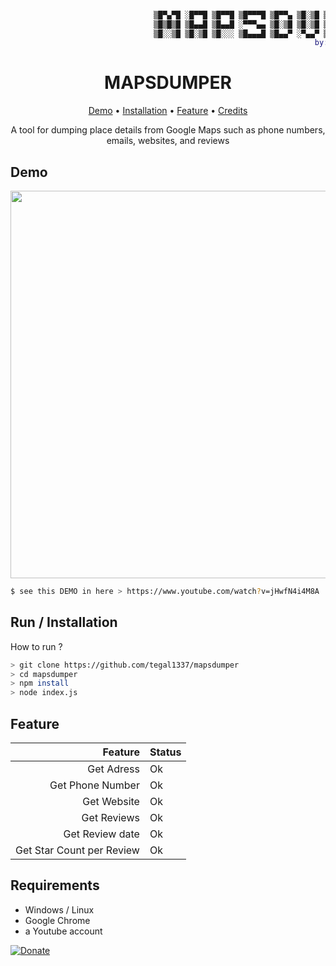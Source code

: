 <center>
<p align="center">
  
```elixir
            
                         
                                ▒█▀▄▀█ ░█▀▀█ ▒█▀▀█ ▒█▀▀▀█ ▒█▀▀▄ ▒█░▒█ ▒█▀▄▀█ ▒█▀▀█ ▒█▀▀▀ ▒█▀▀█ 
                                ▒█▒█▒█ ▒█▄▄█ ▒█▄▄█ ░▀▀▀▄▄ ▒█░▒█ ▒█░▒█ ▒█▒█▒█ ▒█▄▄█ ▒█▀▀▀ ▒█▄▄▀ 
                                ▒█░░▒█ ▒█░▒█ ▒█░░░ ▒█▄▄▄█ ▒█▄▄▀ ░▀▄▄▀ ▒█░░▒█ ▒█░░░ ▒█▄▄▄ ▒█░▒█
                                                                    by: @Tegal1337

```

<h1 align="center"> MAPSDUMPER </h1>

  <a href="https://www.youtube.com/watch?v=jHwfN4i4M8A">Demo</a>
  •
  <a href="#run--installation">Installation</a>
  •
  <a href="#feature">Feature</a>
  •
  <a href="#credits">Credits</a>
</p>
A tool for dumping place details from Google Maps such as phone numbers, emails, websites, and reviews
</p>
</center>


## Demo
 <a href="https://www.youtube.com/watch?v=jHwfN4i4M8A">  <img src="https://github.com/user-attachments/assets/a01be3cd-e534-40b6-9fcd-af7b97eef955" align="center" width="620"/></a>


```bash
$ see this DEMO in here > https://www.youtube.com/watch?v=jHwfN4i4M8A

```

## Run / Installation
How to run ?

```bash
> git clone https://github.com/tegal1337/mapsdumper
> cd mapsdumper
> npm install
> node index.js
```


## Feature

 Feature  | Status |
| -------------:|------------- |
| Get Adress | Ok|
| Get Phone Number | Ok|
| Get Website | Ok|
| Get Reviews | Ok |
| Get Review date | Ok |
| Get Star Count per Review  | Ok|

## Requirements

 - Windows / Linux
 - Google Chrome
 - a Youtube account 


[![Donate](https://img.shields.io/badge/Donate-PayPal-green.svg)](https://www.paypal.me/fdciabdul)





           

